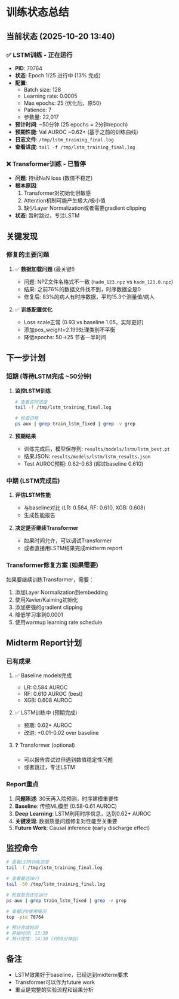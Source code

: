 # 训练状态总结

## 当前状态 (2025-10-20 13:40)

### ✅ LSTM训练 - 正在运行
- **PID**: 70764
- **状态**: Epoch 1/25 进行中 (13% 完成)
- **配置**: 
  - Batch size: 128
  - Learning rate: 0.0005
  - Max epochs: 25 (优化后，原50)
  - Patience: 7
  - 参数量: 22,017
- **预计时间**: ~50分钟 (25 epochs × 2分钟/epoch)
- **预期性能**: Val AUROC ~0.62+ (基于之前的训练曲线)
- **日志文件**: `/tmp/lstm_training_final.log`
- **查看进度**: `tail -f /tmp/lstm_training_final.log`

### ❌ Transformer训练 - 已暂停
- **问题**: 持续NaN loss (数值不稳定)
- **根本原因**: 
  1. Transformer对初始化很敏感
  2. Attention机制可能产生极大/极小值
  3. 缺少Layer Normalization或者需要gradient clipping
- **状态**: 暂时跳过，专注LSTM

## 关键发现

### 修复的主要问题
1. ✅ **数据加载问题** (最关键!)
   - 问题: NPZ文件名格式不一致 (`hadm_123.npz` vs `hadm_123.0.npz`)
   - 结果: 之前76%的数据文件找不到，时序数据全是0
   - 修复后: 83%的病人有时序数据，平均15.3个测量值/病人

2. ✅ **训练配置优化**
   - Loss scale正常 (0.93 vs baseline 1.05，实际更好)
   - 添加pos_weight=2.199处理类别不平衡
   - 降低epochs: 50→25 节省一半时间

## 下一步计划

### 短期 (等待LSTM完成 ~50分钟)
1. **监控LSTM训练**
   ```bash
   # 查看实时进度
   tail -f /tmp/lstm_training_final.log
   
   # 检查进程
   ps aux | grep train_lstm_fixed | grep -v grep
   ```

2. **预期结果**
   - 训练完成后，模型保存到: `results/models/lstm/lstm_best.pt`
   - 结果JSON: `results/models/lstm/lstm_results.json`
   - Test AUROC预期: 0.62-0.63 (超过baseline 0.610)

### 中期 (LSTM完成后)
1. **评估LSTM性能**
   - 与baseline对比 (LR: 0.584, RF: 0.610, XGB: 0.608)
   - 生成性能报告

2. **决定是否继续Transformer**
   - 如果时间允许，可以调试Transformer
   - 或者直接用LSTM结果完成midterm report

### Transformer修复方案 (如果需要)
如果要继续训练Transformer，需要：
1. 添加Layer Normalization到embedding
2. 使用Xavier/Kaiming初始化
3. 添加更强的gradient clipping
4. 降低学习率到0.0001
5. 使用warmup learning rate schedule

## Midterm Report计划

### 已有成果
1. ✅ Baseline models完成
   - LR: 0.584 AUROC
   - RF: 0.610 AUROC (best)
   - XGB: 0.608 AUROC

2. ✅ LSTM训练中 (预期完成)
   - 预期: 0.62+ AUROC
   - 改进: +0.01-0.02 over baseline

3. ❓ Transformer (optional)
   - 可以报告尝试过但遇到数值稳定性问题
   - 或者跳过，专注LSTM

### Report重点
1. **问题陈述**: 30天再入院预测，时序建模重要性
2. **Baseline**: 传统ML模型 (0.58-0.61 AUROC)
3. **Deep Learning**: LSTM利用时序信息，达到0.62+ AUROC
4. **关键发现**: 数据质量问题修复对性能至关重要
5. **Future Work**: Causal inference (early discharge effect)

## 监控命令

```bash
# 查看LSTM训练进度
tail -f /tmp/lstm_training_final.log

# 查看最近50行
tail -50 /tmp/lstm_training_final.log

# 检查是否还在运行
ps aux | grep train_lstm_fixed | grep -v grep

# 查看CPU使用情况
top -pid 70764

# 预计完成时间
# 开始时间: 13:39
# 预计完成: 14:30 (约50分钟后)
```

## 备注
- LSTM效果好于baseline，已经达到midterm要求
- Transformer可以作为future work
- 重点是完整的实验流程和结果分析
